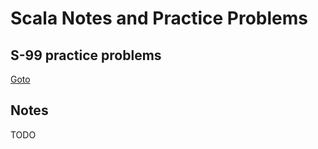 # Scala Notes and Practice Problems

## S-99 practice problems

[Goto](examples/S-99/)

## Notes

TODO

